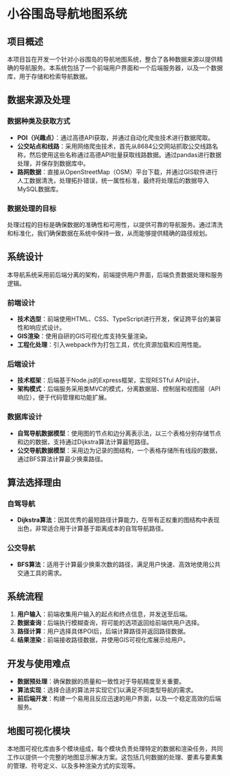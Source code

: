 # 小谷围岛导航地图系统

## 项目概述

本项目旨在开发一个针对小谷围岛的导航地图系统，整合了各种数据来源以提供精确的导航服务。本系统包括了一个前端用户界面和一个后端服务器，以及一个数据库，用于存储和检索导航数据。

## 数据来源及处理

### 数据种类及获取方式

- **POI（兴趣点）**：通过高德API获取，并通过自动化爬虫技术进行数据爬取。
- **公交站点和线路**：采用网络爬虫技术，首先从8684公交网站抓取公交线路名称，然后使用这些名称通过高德API批量获取线路数据。通过pandas进行数据处理，并保存到数据库中。
- **路网数据**：直接从OpenStreetMap（OSM）平台下载，并通过GIS软件进行人工数据清洗，处理拓扑错误，统一属性标准，最终将处理后的数据导入MySQL数据库。

### 数据处理的目标

处理过程的目标是确保数据的准确性和可用性，以提供可靠的导航服务。通过清洗和标准化，我们确保数据在系统中保持一致，从而能够提供精确的路径规划。

## 系统设计

本导航系统采用前后端分离的架构，前端提供用户界面，后端负责数据处理和服务逻辑。

### 前端设计

- **技术选型**：前端使用HTML、CSS、TypeScript进行开发，保证跨平台的兼容性和响应式设计。
- **GIS渲染**：使用自研的GIS可视化库支持矢量渲染。
- **工程化处理**：引入webpack作为打包工具，优化资源加载和应用性能。

### 后端设计

- **技术框架**：后端基于Node.js的Express框架，实现RESTful API设计。
- **架构模式**：后端服务采用类MVC的模式，分离数据层、控制层和视图层（API响应），便于代码管理和功能扩展。

### 数据库设计

- **自驾导航数据模型**：使用图的节点和边分离表示法，以三个表格分别存储节点和边的数据，支持通过Dijkstra算法计算最短路径。
- **公交导航数据模型**：采用边为记录的图结构，一个表格存储所有线段的数据，通过BFS算法计算最少换乘路径。

## 算法选择理由

### 自驾导航

- **Dijkstra算法**：因其优秀的最短路径计算能力，在带有正权重的图结构中表现出色，非常适合用于计算基于距离成本的自驾导航路径。

### 公交导航

- **BFS算法**：适用于计算最少换乘次数的路径，满足用户快速、高效地使用公共交通工具的需求。

## 系统流程

1. **用户输入**：前端收集用户输入的起点和终点信息，并发送至后端。
2. **数据查询**：后端执行模糊查询，将可能的选项返回给前端供用户选择。
3. **路径计算**：用户选择具体POI后，后端计算路径并返回路径数据。
4. **结果渲染**：前端接收路径数据，并使用GIS可视化库展示给用户。

## 开发与使用难点

- **数据预处理**：确保数据的质量和一致性对于导航精度至关重要。
- **算法实现**：选择合适的算法并实现它们以满足不同类型导航的需求。
- **前后端开发**：构建一个易用且反应迅速的用户界面，以及一个稳定高效的后端服务。

## 地图可视化模块

本地图可视化库由多个模块组成，每个模块负责处理特定的数据和渲染任务，共同工作以提供一个完整的地图显示解决方案。这包括几何数据的处理、要素与要素集的管理、符号定义、以及多种渲染方式的实现等。

